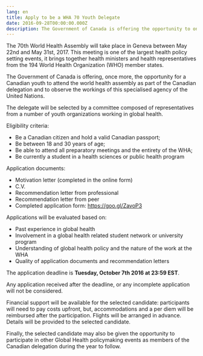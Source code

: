 ```yaml
---
lang: en
title: Apply to be a WHA 70 Youth Delegate
date: 2016-09-28T00:00:00.000Z
description: The Government of Canada is offering the opportunity to one Canadian youth to attend the world health assembly as part of the Canadian delegation and to observe the workings of this specialised agency of the United Nations.
---
```



The 70th World Health Assembly will take place in Geneva between May 22nd and May 31st, 2017. This meeting is one of the largest health policy setting events, it brings together health ministers and health representatives from the 194 World Health Organization (WHO) member states.

The Government of Canada is offering, once more, the opportunity for a Canadian youth to attend the world health assembly as part of the Canadian delegation and to observe the workings of this specialised agency of the United Nations.

The delegate will be selected by a committee composed of representatives from a number of youth organizations working in global health.

Eligibility criteria:

* Be a Canadian citizen and hold a valid Canadian passport;
* Be between 18 and 30 years of age;
* Be able to attend all preparatory meetings and the entirety of the WHA;
* Be currently a student in a health sciences or public health program


Application documents:

* Motivation letter (completed in the online form)
* C.V.
* Recommendation letter from professional
* Recommendation letter from peer
* Completed application form: https://goo.gl/ZavoP3


Applications will be evaluated based on:

* Past experience in global health
* Involvement in a global health related student network or university program
* Understanding of global health policy and the nature of the work at the WHA
* Quality of application documents and recommendation letters


The application deadline is **Tuesday, October 7th 2016 at 23:59 EST**.

Any application received after the deadline, or any incomplete application will not be considered.

Financial support will be available for the selected candidate: participants will need to pay costs upfront, but, accommodations and a per diem will be reimbursed after the participation. Flights will be arranged in advance.&nbsp; Details will be provided to the selected candidate.

Finally, the selected candidate may also be given the opportunity to participate in other Global Health policymaking events as members of the Canadian delegation during the year to follow.